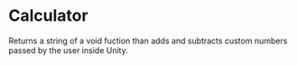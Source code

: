 # Calculator
Returns a string of a void fuction than adds and subtracts custom numbers passed by the user inside Unity. 